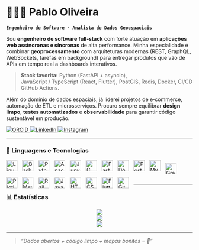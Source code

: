 # 👨🏻‍💻 Pablo Oliveira

**`Engenheiro de Software · Analista de Dados Geoespaciais`**

Sou **engenheiro de software full‑stack** com forte atuação em **aplicações web assíncronas e síncronas** de alta performance. Minha especialidade é combinar **geoprocessamento** com arquiteturas modernas (REST, GraphQL, WebSockets, tarefas em background) para entregar produtos que vão de APIs em tempo real a dashboards interativos.

> **Stack favorita:** Python (FastAPI + asyncio), JavaScript / TypeScript (React, Flutter), PostGIS, Redis, Docker, CI/CD GitHub Actions.

Além do domínio de dados espaciais, já liderei projetos de e‑commerce, automação de ETL e microsserviços. Procuro sempre equilibrar **design limpo**, **testes automatizados** e **observabilidade** para garantir código sustentável em produção.

<p align="left">
  <a href="https://orcid.org/0009-0009-8292-8091">
    <img alt="ORCID" title="Meu ORCID" src="https://img.shields.io/badge/ORCID-0009 0009 8292 8091-A6CE39?style=for-the-badge&logo=orcid&logoColor=white"/>
  </a>
  <a href="http://www.linkedin.com/in/pablo-oliveira-273937206">
    <img alt="LinkedIn" title="Conecte‑se comigo no LinkedIn" src="https://img.shields.io/badge/LinkedIn-Connect-0A66C2?style=for-the-badge&logo=linkedin&logoColor=white"/>
  </a>
  <a href="https://www.instagram.com/pablo.oliveira.dev?igsh=azJoY29rcG5nY2x4">
    <img alt="Instagram" title="Siga‑me no Instagram" src="https://img.shields.io/badge/Instagram-@pablo.oliveira.dev-E4405F?style=for-the-badge&logo=instagram&logoColor=white"/>
  </a>
</p>

---

### 🧰 Linguagens e Tecnologias

<!-- Primeira linha -->


<img align="left" alt="Linux" title="Linux" width="30px" style="padding-right: 10px;" src="https://cdn.jsdelivr.net/gh/devicons/devicon/icons/linux/linux-original.svg" />
<img align="left" alt="Bash" title="Bash" width="30px" style="padding-right: 10px;" src="https://cdn.jsdelivr.net/gh/devicons/devicon/icons/bash/bash-original.svg" />
<img align="left" alt="Python" title="Python" width="30px" style="padding-right: 10px;" src="https://cdn.jsdelivr.net/gh/devicons/devicon/icons/python/python-original.svg" />
<img align="left" alt="Anaconda" title="Anaconda" width="30px" style="padding-right: 10px;" src="https://cdn.jsdelivr.net/gh/devicons/devicon/icons/anaconda/anaconda-original.svg" />
<img align="left" alt="Jupyter" title="Jupyter" width="30px" style="padding-right: 10px;" src="https://cdn.jsdelivr.net/gh/devicons/devicon/icons/jupyter/jupyter-original.svg" />
<img align="left" alt="C" title="C" width="30px" style="padding-right: 10px;" src="https://cdn.jsdelivr.net/gh/devicons/devicon/icons/c/c-original.svg" />
<img align="left" alt="FastAPI" title="FastAPI" width="30px" style="padding-right: 10px;" src="https://cdn.jsdelivr.net/gh/devicons/devicon/icons/fastapi/fastapi-original.svg" />
<img align="left" alt="Docker" title="Docker" width="30px" style="padding-right: 10px;" src="https://cdn.jsdelivr.net/gh/devicons/devicon/icons/docker/docker-original.svg" />
<img align="left" alt="PostgreSQL" title="PostgreSQL" width="30px" style="padding-right: 10px;" src="https://cdn.jsdelivr.net/gh/devicons/devicon/icons/postgresql/postgresql-original.svg" />
<img align="left" alt="MySQL" title="MySQL" width="30px" style="padding-right: 10px;" src="https://cdn.jsdelivr.net/gh/devicons/devicon@latest/icons/mysql/mysql-original.svg" />
          

<!-- Segunda linha icons-->


<img align="left" alt="Graphql" title="Graphql"  width="30px" style="padding-right: 10px; margin-top:8px;" src="https://cdn.jsdelivr.net/gh/devicons/devicon@latest/icons/graphql/graphql-plain.svg" />

<img align="left" alt="Plotly" title="Plotly" width="30px" style="padding-right: 10px; margin-top:8px;"  src="https://cdn.jsdelivr.net/gh/devicons/devicon@latest/icons/plotly/plotly-original.svg" />
<img align="left" alt="Matplotlib" title="Matplotlib" width="30px" style="padding-right: 10px; margin-top:8px;" src="https://cdn.jsdelivr.net/gh/devicons/devicon/icons/matplotlib/matplotlib-original.svg" />
<img align="left" alt="Railway" title="Railway" width="30px" style="padding-right: 10px; margin-top:8px;" src="https://cdn.jsdelivr.net/gh/devicons/devicon/icons/railway/railway-original.svg" />
<img align="left" alt="JavaScript" title="JavaScript" width="30px" style="padding-right: 10px; margin-top:8px;" src="https://cdn.jsdelivr.net/gh/devicons/devicon/icons/javascript/javascript-original.svg" />
<img align="left" alt="HTML" title="HTML" width="30px" style="padding-right: 10px; margin-top:8px;" src="https://cdn.jsdelivr.net/gh/devicons/devicon/icons/html5/html5-original.svg" />
<img align="left" alt="CSS" title="CSS" width="30px" style="padding-right: 10px; margin-top:8px;" src="https://cdn.jsdelivr.net/gh/devicons/devicon/icons/css3/css3-original.svg" />
<img align="left" alt="Flutter" title="Flutter" width="30px" style="padding-right: 10px; margin-top:8px;" src="https://cdn.jsdelivr.net/gh/devicons/devicon/icons/flutter/flutter-original.svg" />
<img align="left" alt="Git" title="Git" width="30px" style="padding-right: 10px; margin-top:8px;" src="https://cdn.jsdelivr.net/gh/devicons/devicon/icons/git/git-original.svg" />

<br/>
<br/>
<br/>

---

### 📊 Estatísticas

<div align="center">
  <img src="https://github-readme-stats.vercel.app/api?username=DevPabloOliveira&show_icons=true&theme=tokyonight&count_private=true&hide_border=true&locale=pt-br&custom_title=Estatísticas%20do%20GitHub" />
  <br/>
  <img src="https://github-readme-streak-stats.herokuapp.com/?user=DevPabloOliveira&theme=tokyonight&hide_border=true&locale=pt_BR&currStreakLabel=EB5454&currStreakNum=EB5454" />
  <br/>
  <img src="https://github-readme-stats.vercel.app/api/top-langs/?username=DevPabloOliveira&theme=tokyonight&layout=compact&langs_count=10&hide_border=true&custom_title=Linguagens%20Mais%20Usadas" />
</div>

---

> *“Dados abertos + código limpo + mapas bonitos = 💚”*
